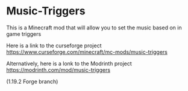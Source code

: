 # Music-Triggers
This is a Minecraft mod that will allow you to set the music based on in game triggers

Here is a link to the curseforge project https://www.curseforge.com/minecraft/mc-mods/music-triggers

Alternatively, here is a lonk to the Modrinth project https://modrinth.com/mod/music-triggers

(1.19.2 Forge branch)
